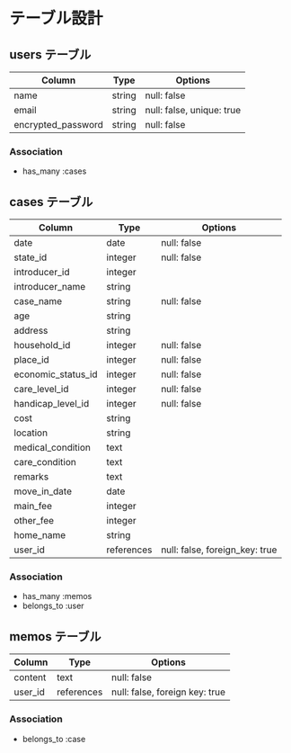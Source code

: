 
# テーブル設計

## users テーブル

| Column             | Type    | Options                   |
| ------------------ | ------- | ------------------------- |
| name               | string  | null: false               |
| email              | string  | null: false, unique: true |
| encrypted_password | string  | null: false               |

### Association

- has_many :cases


## cases テーブル

| Column             | Type       | Options                        |
| ------------------ | ---------- | ------------------------------ |
| date               | date       | null: false                    |
| state_id           | integer    | null: false                    |
| introducer_id      | integer    |                                |
| introducer_name    | string     |                                |
| case_name          | string     | null: false                    |
| age                | string     |                                |
| address            | string     |                                |
| household_id       | integer    | null: false                    |
| place_id           | integer    | null: false                    |
| economic_status_id | integer    | null: false                    |
| care_level_id      | integer    | null: false                    |
| handicap_level_id  | integer    | null: false                    |
| cost               | string     |                                |
| location           | string     |                                |
| medical_condition  | text       |                                |
| care_condition     | text       |                                |
| remarks            | text       |                                |
| move_in_date       | date       |                                |
| main_fee           | integer    |                                |
| other_fee          | integer    |                                |
| home_name          | string     |                                |
| user_id            | references | null: false, foreign_key: true |

### Association

- has_many :memos
- belongs_to :user


## memos テーブル

| Column      | Type       | Options                        |
| ----------- | ---------- | ------------------------------ |
| content     | text       | null: false                    |
| user_id     | references | null: false, foreign key: true |

### Association

- belongs_to :case